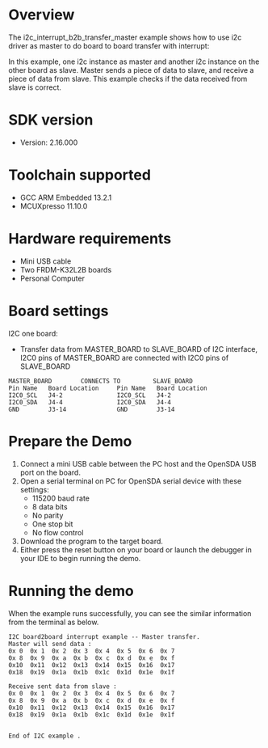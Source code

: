 Overview
========
The i2c_interrupt_b2b_transfer_master example shows how to use i2c driver as master to do board to board transfer 
with interrupt:

In this example, one i2c instance as master and another i2c instance on the other board as slave. Master sends a 
piece of data to slave, and receive a piece of data from slave. This example checks if the data received from 
slave is correct.

SDK version
===========
- Version: 2.16.000

Toolchain supported
===================
- GCC ARM Embedded  13.2.1
- MCUXpresso  11.10.0

Hardware requirements
=====================
- Mini USB cable
- Two FRDM-K32L2B boards
- Personal Computer

Board settings
==============
I2C one board:
  + Transfer data from MASTER_BOARD to SLAVE_BOARD of I2C interface, I2C0 pins of MASTER_BOARD are connected with
    I2C0 pins of SLAVE_BOARD
~~~~~~~~~~~~~~~~~~~~~~~~~~~~~~~~~~~~~~~~~~~~~~~~~~~~~~
MASTER_BOARD        CONNECTS TO         SLAVE_BOARD
Pin Name   Board Location     Pin Name   Board Location
I2C0_SCL   J4-2               I2C0_SCL   J4-2
I2C0_SDA   J4-4               I2C0_SDA   J4-4
GND        J3-14              GND        J3-14
~~~~~~~~~~~~~~~~~~~~~~~~~~~~~~~~~~~~~~~~~~~~~~~~~~~~~~

Prepare the Demo
================
1.  Connect a mini USB cable between the PC host and the OpenSDA USB port on the board.
2.  Open a serial terminal on PC for OpenSDA serial device with these settings:
    - 115200 baud rate
    - 8 data bits
    - No parity
    - One stop bit
    - No flow control
3.  Download the program to the target board.
4.  Either press the reset button on your board or launch the debugger in your IDE to begin running the demo.

Running the demo
================
When the example runs successfully, you can see the similar information from the terminal as below.

~~~~~~~~~~~~~~~~~~~~~~~~
I2C board2board interrupt example -- Master transfer.
Master will send data :
0x 0  0x 1  0x 2  0x 3  0x 4  0x 5  0x 6  0x 7
0x 8  0x 9  0x a  0x b  0x c  0x d  0x e  0x f
0x10  0x11  0x12  0x13  0x14  0x15  0x16  0x17
0x18  0x19  0x1a  0x1b  0x1c  0x1d  0x1e  0x1f

Receive sent data from slave :
0x 0  0x 1  0x 2  0x 3  0x 4  0x 5  0x 6  0x 7
0x 8  0x 9  0x a  0x b  0x c  0x d  0x e  0x f
0x10  0x11  0x12  0x13  0x14  0x15  0x16  0x17
0x18  0x19  0x1a  0x1b  0x1c  0x1d  0x1e  0x1f


End of I2C example .
~~~~~~~~~~~~~~~~~~~~~~~~

